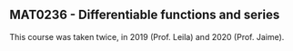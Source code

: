 ## MAT0236 - Differentiable functions and series

This course was taken twice, in 2019 (Prof. Leila) and 2020 (Prof. Jaime).

